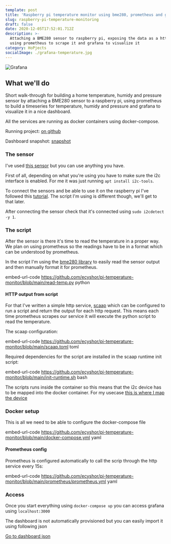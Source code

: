 ```yaml
---
template: post
title: 'Raspberry pi temperature monitor using bme280, prometheus and grafana'
slug: raspberry-pi-temperature-monitoring
draft: false
date: 2020-12-05T17:52:01.712Z
description: >-
  Attaching a BME280 sensor to raspberry pi, exposing the data as a http server,
  using prometheus to scrape it and grafana to visualize it 
category: HoPjects
socialImage: ./grafana-temperature.jpg
---
```

![Grafana](/media/grafana-temperature.jpg)

## What we'll do

Short walk-through for building a home temperature, humidy and pressure sensor by attaching a BME280 sensor to a raspberry pi, using prometheus to build a timeseries for temperature, humidy and pressure and grafana to visualize it in a nice dashboard.  

All the services are running as docker containers using docker-compose.

Running project: [on github](https://github.com/ecyshor/pi-temperature-monitor)

Dashboard snapshot: [snapshot](https://snapshot.raintank.io/dashboard/snapshot/yq6Zq5gh3URdh0LC7p0Wo5l0QGRToEgb)

### The sensor

I've used [this sensor](https://www.amazon.de/-/en/gp/product/B07FS95JXT/ref=ppx_yo_dt_b_asin_title_o01_s00?ie=UTF8&psc=1) but you can use anything you have.

First of all, depending on what you're using you have to make sure the i2c interface is enabled. For me it was just running  `apt install i2c-tools`.

To connect the sensors and be able to use it on the raspberry pi I've followed this [tutorial](https://www.raspberrypi-spy.co.uk/2016/07/using-bme280-i2c-temperature-pressure-sensor-in-python/). The script I'm using is different though, we'll get to that later.

After connecting the sensor check that it's connected using `sudo i2cdetect -y 1`.

### The script

After the sensor is there it's time to read the temperature in a proper way. We plan on using prometheus so the readings have to be in a format which can be understood by prometheus.

In the script I'm using the [bme280 library](https://github.com/rm-hull/bme280) to easily read the sensor output and then manually format it for prometheus.

embed-url-code https://github.com/ecyshor/pi-temperature-monitor/blob/main/read-temp.py python 

#### HTTP output from script

For that I've written a simple http service, [scaap](https://github.com/ecyshor/scaap/) which can be configured to run a script and return the output for each http request. This means each time prometheus scrapes our service it will execute the python script to read the temperature.

The scaap configuration:

 embed-url-code https://github.com/ecyshor/pi-temperature-monitor/blob/main/scaap.toml toml

Required dependencies for the script are installed in the scaap runtime init script:

embed-url-code https://github.com/ecyshor/pi-temperature-monitor/blob/main/init-runtime.sh bash

The scripts runs inside the container so this means that the i2c device has to be mapped into the docker container. For my usecase [this is where I map the device](https://github.com/ecyshor/pi-temperature-monitor/blob/main/docker-compose.yml#L37) 

### Docker setup

This is all we need to be able to configure the docker-compose file

embed-url-code https://github.com/ecyshor/pi-temperature-monitor/blob/main/docker-compose.yml yaml

#### Prometheus config

Prometheus is configured automatically to call the scrip through the http service every 15s:

embed-url-code https://github.com/ecyshor/pi-temperature-monitor/blob/main/prometheus/prometheus.yml yaml

### Access

Once you start everything using `docker-compose up` you can access grafana using `localhost:3000`

The dashboard is not automatically provisioned but you can easily import it using following json

[Go to dashboard json](https://gist.github.com/ecyshor/d97d520fbfb161a9f7c7370528ed9c87) 